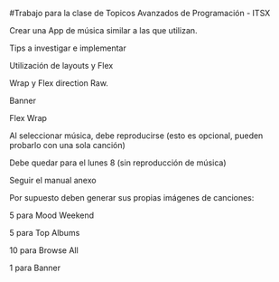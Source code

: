 #Trabajo para la clase de Topicos Avanzados de Programación - ITSX

Crear una App de música similar a las que utilizan.

Tips a investigar e implementar

Utilización de layouts y Flex 

Wrap y Flex direction Raw. 

Banner 

Flex Wrap 

Al seleccionar música, debe reproducirse (esto es opcional, pueden probarlo con una sola canción)



Debe quedar para el lunes 8 (sin reproducción de música)



Seguir el manual anexo

Por supuesto deben generar sus propias imágenes de canciones:

5 para Mood Weekend

5 para Top Albums

10 para Browse All

1 para Banner